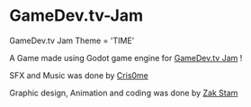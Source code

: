 # GameDev.tv-Jam
GameDev.tv Jam Theme = 'TIME'

A Game made using Godot game engine for [GameDev.tv Jam](https://itch.io/jam/gamedevtv-community-jam) !

SFX and Music was done by [Cris0me](https://github.com/Cris0me)

Graphic design, Animation and coding was done by [Zak Stam](https://github.com/zaksnet)
